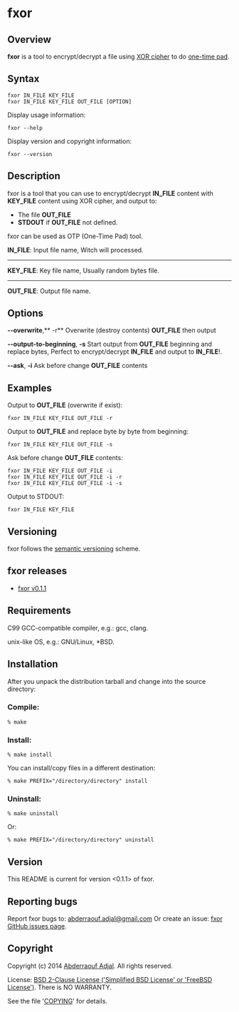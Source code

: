 fxor
====

## Overview

**fxor** is a tool to encrypt/decrypt a file using [XOR cipher](http://en.wikipedia.org/wiki/XOR_cipher) to do [one-time pad](http://en.wikipedia.org/wiki/One-time_pad).


## Syntax

	fxor IN_FILE KEY_FILE
	fxor IN_FILE KEY_FILE OUT_FILE [OPTION]

Display usage information:

	fxor --help

Display version and copyright information:

	fxor --version


## Description

fxor is a tool that you can use to encrypt/decrypt **IN_FILE** content
with **KEY_FILE** content using XOR cipher, and output to:

*  The file **OUT_FILE**
*  **STDOUT** if **OUT_FILE** not defined.

fxor can be used as OTP (One-Time Pad) tool.

**IN_FILE**: Input file name, Witch will processed.
* * *
**KEY_FILE**: Key file name, Usually random bytes file.
* * *
**OUT_FILE**: Output file name.


## Options

**--overwrite**,** -r**
	Overwrite (destroy contents) **OUT_FILE** then output

**--output-to-beginning**, **-s**
	Start output from **OUT_FILE** beginning and replace bytes,
	Perfect to encrypt/decrypt **IN_FILE** and output to **IN_FILE**!.

**--ask**, **-i**
	Ask before change **OUT_FILE** contents


## Examples

Output to **OUT_FILE** (overwrite if exist):

	fxor IN_FILE KEY_FILE OUT_FILE -r

Output to **OUT_FILE** and replace byte by byte from beginning:

	fxor IN_FILE KEY_FILE OUT_FILE -s

Ask before change **OUT_FILE** contents:

	fxor IN_FILE KEY_FILE OUT_FILE -i
	fxor IN_FILE KEY_FILE OUT_FILE -i -r
	fxor IN_FILE KEY_FILE OUT_FILE -i -s

Output to STDOUT:

	fxor IN_FILE KEY_FILE


## Versioning

fxor follows the [semantic versioning](http://semver.org) scheme.


## fxor releases

* [fxor v0.1.1](https://github.com/abderraouf-adjal/fxor/releases/tag/v0.1.1)


## Requirements

C99 GCC-compatible compiler, e.g.: gcc, clang.

unix-like OS, e.g.: GNU/Linux, *BSD.


## Installation

After you unpack the distribution tarball and change into the source directory:

### Compile:

	% make


### Install:

	% make install
	
You can install/copy files in a different destination:

	% make PREFIX="/directory/directory" install


### Uninstall:

	% make uninstall
	
Or:

	% make PREFIX="/directory/directory" uninstall


## Version

This README is current for version <0.1.1> of fxor.


## Reporting bugs

Report fxor bugs to: <abderraouf.adjal@gmail.com>
Or create an issue: [fxor GitHub issues page](https://github.com/abderraouf-adjal/fxor/issues).

## Copyright

Copyright (c) 2014 [Abderraouf Adjal](https://github.com/abderraouf-adjal). All rights reserved.

License: [BSD 2-Clause License ('Simplified BSD License' or 'FreeBSD License')](http://opensource.org/licenses/BSD-2-Clause). There is NO WARRANTY.

See the file '[COPYING](https://github.com/abderraouf-adjal/fxor/blob/master/COPYING)' for details.

